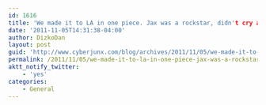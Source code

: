 ```yaml
---
id: 1616
title: 'We made it to LA in one piece. Jax was a rockstar, didn't cry a bit and slept 3hrs.'
date: '2011-11-05T14:31:38-04:00'
author: DizkoDan
layout: post
guid: 'http://www.cyberjunx.com/blog/archives/2011/11/05/we-made-it-to-la-in-one-piece-jax-was-a-rockstar-didnt-cry-a-bit-and-slept-3hrs/'
permalink: /2011/11/05/we-made-it-to-la-in-one-piece-jax-was-a-rockstar-didnt-cry-a-bit-and-slept-3hrs/
aktt_notify_twitter:
    - 'yes'
categories:
    - General
---
```


<div class="posterous_autopost"></div>